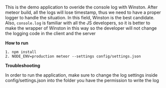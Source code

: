 This is the demo application to overide the console log with Winston. After meteor build, all the logs will lose timestamp, thus we need to have a proper logger to handle the situation. In this field, Winston is the best candidate. Also, `console.log` is familiar with all the JS developers, so it is better to make the wrapper of Winston in this way so the developer will not change the logging code in the client and the server

**How to run**

    1. npm install
    2. NODE_ENV=production meteor --settings config/settings.json

**Troubleshooting**

In order to run the application, make sure to change the log settings inside config/settings.json into the folder you have the permission to write the log


